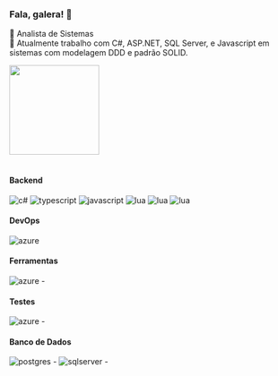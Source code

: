 ### Fala, galera! 👋
<!--
**rodrigozoran/rodrigozoran** is a ✨ _special_ ✨ repository because its `README.md` (this file) appears on your GitHub profile.
-->

🌱 Analista de Sistemas <br/>
🚀 Atualmente trabalho com C#, ASP.NET, SQL Server, e Javascript em sistemas com modelagem DDD e padrão SOLID.


<div>
   <img height="160em" src="https://github-readme-stats.vercel.app/api/top-langs/?username=rodrigozoran&layout=compact"/>
</div><br>

<div>
      <h4>Backend</h4>
      <img src="https://img.shields.io/badge/c%23-%23239120.svg?style=for-the-badge&logo=csharp&logoColor=white)" alt="c#" /> 
      <img src="https://img.shields.io/badge/TypeScript-007ACC?style=for-the-badge&logo=typescript&logoColor=white" alt="typescript" /> 
      <img src="https://img.shields.io/badge/JavaScript-323330?style=for-the-badge&logo=javascript&logoColor=F7DF1E" alt="javascript" />
      <img src="https://img.shields.io/badge/lua-%232C2D72.svg?style=for-the-badge&logo=lua&logoColor=white" alt="lua" />
      <img src="https://img.shields.io/badge/lua-%232C2D72.svg?style=for-the-badge&logo=lua&logoColor=white" alt="lua" />
      <img src="https://img.shields.io/badge/lua-%232C2D72.svg?style=for-the-badge&logo=lua&logoColor=white" alt="lua" />
      <h4>DevOps</h4>
      <img src="https://img.shields.io/badge/azure-%230072C6.svg?style=for-the-badge&logo=microsoftazure&logoColor=white" alt="azure" />
      <h4>Ferramentas</h4>
      <img src="https://img.shields.io/badge/docker-%230db7ed.svg?style=for-the-badge&logo=docker&logoColor=white" alt="azure" /> - <br/>
      <h4>Testes</h4>
      <img src="https://img.shields.io/badge/-cypress-%23E5E5E5?style=for-the-badge&logo=cypress&logoColor=058a5e" alt="azure" /> - <br/>
      <h4>Banco de Dados</h4>
      <img src="https://img.shields.io/badge/postgres-%23316192.svg?style=for-the-badge&logo=postgresql&logoColor=white" alt="postgres" /> - 
      <img src="https://img.shields.io/badge/Microsoft%20SQL%20Server-CC2927?style=for-the-badge&logo=microsoft%20sql%20server&logoColor=white" alt="sqlserver" /> -     
</div>

